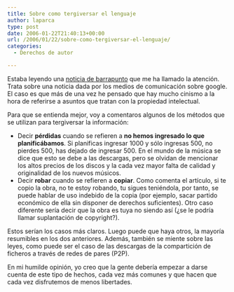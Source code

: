 ```yaml
---
title: Sobre como tergiversar el lenguaje
author: laparca
type: post
date: 2006-01-22T21:40:13+00:00
url: /2006/01/22/sobre-como-tergiversar-el-lenguaje/
categories:
  - Derechos de autor

---
```

Estaba leyendo una [noticia de barrapunto][1] que me ha llamado la atención. Trata sobre una noticia dada por los medios de comunicación sobre google. El caso es que más de una vez he pensado que hay mucho cinismo a la hora de referirse a asuntos que tratan con la propiedad intelectual.

Para que se entienda mejor, voy a comentaros algunos de los métodos que se utilizan para tergiversar la información:

  * Decir **pérdidas** cuando se refieren a **no hemos ingresado lo que planificábamos**. Si planificas ingresar 1000 y sólo ingresas 500, no pierdes 500, has dejado de ingresar 500. En el mundo de la música se dice que esto se debe a las descargas, pero se olvidan de mencionar los altos precios de los discos y la cada vez mayor falta de calidad y originalidad de los nuevos músicos.
  * Decir **robar** cuando se refieren a **copiar**. Como comenta el artículo, si te copio la obra, no te estoy robando, tu sigues teniéndola, por tanto, se puede hablar de uso indebido de la copia (por ejemplo, sacar partido económico de ella sin disponer de derechos suficientes). Otro caso diferente sería decir que la obra es tuya no siendo así (¿se le podría llamar suplantación de copyright?).

Estos serían los casos más claros. Luego puede que haya otros, la mayoría resumibles en los dos anteriores. Además, también se miente sobre las leyes, como puede ser el caso de las descargas de la compartición de ficheros a través de redes de pares (P2P).

En mi humilde opinión, yo creo que la gente debería empezar a darse cuenta de este tipo de hechos, cada vez más comunes y que hacen que cada vez disfrutemos de menos libertades.

 [1]: http://barrapunto.com/article.pl?sid=06/01/11/1632203&mode=thread